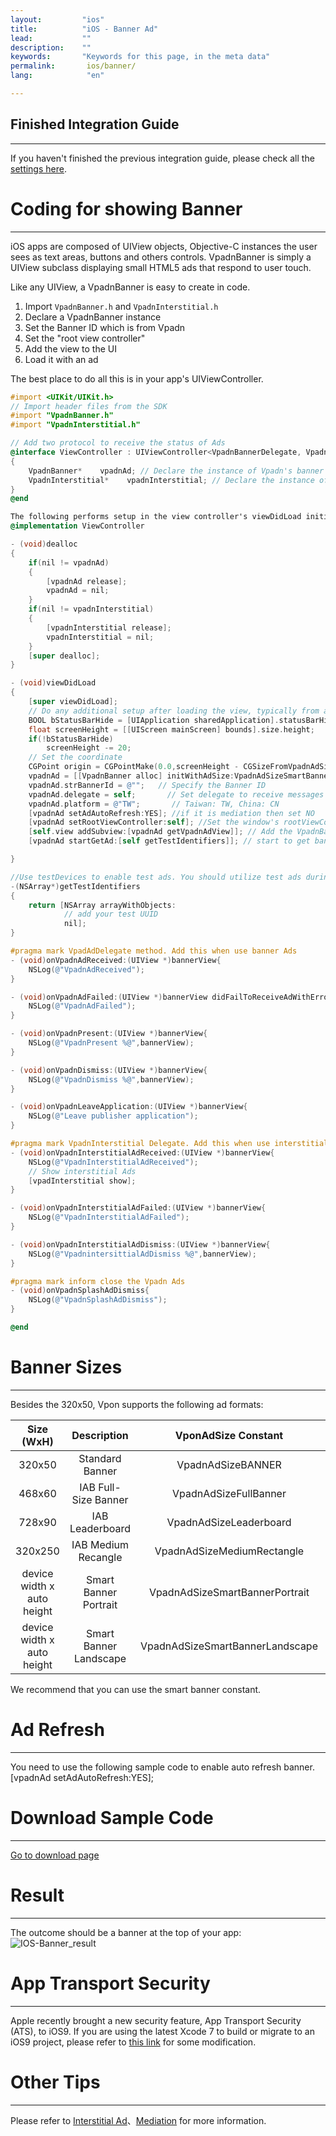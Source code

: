 ```yaml
---
layout:         "ios"
title:          "iOS - Banner Ad"
lead:           ""
description:    ""
keywords:       "Keywords for this page, in the meta data"
permalink:       ios/banner/
lang:            "en"

---
```

## Finished Integration Guide
---
If you haven't finished the previous integration guide, please check all the [settings here]({{site.baseurl}}/ios/integration-guide/).

# Coding for showing Banner
---
iOS apps are composed of UIView objects, Objective-C instances the user sees as text areas, buttons and others controls. VpadnBanner is simply a UIView subclass displaying small HTML5 ads that respond to user touch.

Like any UIView, a VpadnBanner is easy to create in code.


1. Import `VpadnBanner.h` and `VpadnInterstitial.h`
2. Declare a VpadnBanner instance
4. Set the Banner ID which is from Vpadn
5. Set the "root view controller"
6. Add the view to the UI
6. Load it with an ad

The best place to do all this is in your app's UIViewController.

```Objective-C
#import <UIKit/UIKit.h>
// Import header files from the SDK
#import "VpadnBanner.h"
#import "VpadnInterstitial.h"

// Add two protocol to receive the status of Ads
@interface ViewController : UIViewController<VpadnBannerDelegate, VpadnInterstitialDelegate>
{
    VpadnBanner*    vpadnAd; // Declare the instance of Vpadn's banner Ads
    VpadnInterstitial*    vpadnInterstitial; // Declare the instance of Vpadn's interstitial Ads
}
@end
```

```Objective-C
The following performs setup in the view controller's viewDidLoad initialization hook.
@implementation ViewController

- (void)dealloc
{
    if(nil != vpadnAd)
    {
        [vpadnAd release];
        vpadnAd = nil;
    }
    if(nil != vpadnInterstitial)
    {
        [vpadnInterstitial release];
        vpadnInterstitial = nil;
    }
    [super dealloc];
}

- (void)viewDidLoad
{
    [super viewDidLoad];
	// Do any additional setup after loading the view, typically from a nib.
    BOOL bStatusBarHide = [UIApplication sharedApplication].statusBarHidden;
    float screenHeight = [[UIScreen mainScreen] bounds].size.height;
    if(!bStatusBarHide)
        screenHeight -= 20;
    // Set the coordinate
    CGPoint origin = CGPointMake(0.0,screenHeight - CGSizeFromVpadnAdSize(VpadnAdSizeSmartBannerPortrait).height);
    vpadnAd = [[VpadnBanner alloc] initWithAdSize:VpadnAdSizeSmartBannerPortrait origin:origin];  //initialize the instance of banner
    vpadnAd.strBannerId = @"";   // Specify the Banner ID
    vpadnAd.delegate = self;       // Set delegate to receive messages from protocol
    vpadnAd.platform = @"TW";       // Taiwan: TW, China: CN
    [vpadnAd setAdAutoRefresh:YES]; //if it is mediation then set NO
    [vpadnAd setRootViewController:self]; //Set the window's rootViewController here so that the Ads can execute successfully
    [self.view addSubview:[vpadnAd getVpadnAdView]]; // Add the VpadnBanner's view in this ViewController
    [vpadnAd startGetAd:[self getTestIdentifiers]]; // start to get banner Ads

}

//Use testDevices to enable test ads. You should utilize test ads during development to avoid generating false impressions. Here is a sample snippet:
-(NSArray*)getTestIdentifiers
{
    return [NSArray arrayWithObjects:
            // add your test UUID
            nil];
}

#pragma mark VpadAdDelegate method. Add this when use banner Ads
- (void)onVpadnAdReceived:(UIView *)bannerView{
    NSLog(@"VpadnAdReceived");
}

- (void)onVpadnAdFailed:(UIView *)bannerView didFailToReceiveAdWithError:(NSError *)error{
    NSLog(@"VpadnAdFailed");
}

- (void)onVpadnPresent:(UIView *)bannerView{
    NSLog(@"VpadnPresent %@",bannerView);
}

- (void)onVpadnDismiss:(UIView *)bannerView{
    NSLog(@"VpadnDismiss %@",bannerView);
}

- (void)onVpadnLeaveApplication:(UIView *)bannerView{
    NSLog(@"Leave publisher application");
}

#pragma mark VpadnInterstitial Delegate. Add this when use interstitial Ads
- (void)onVpadnInterstitialAdReceived:(UIView *)bannerView{
    NSLog(@"VpadnInterstitialAdReceived");
    // Show interstitial Ads
    [vpadInterstitial show];
}

- (void)onVpadnInterstitialAdFailed:(UIView *)bannerView{
    NSLog(@"VpadnInterstitialAdFailed");
}

- (void)onVpadnInterstitialAdDismiss:(UIView *)bannerView{
    NSLog(@"VpadnintersittialAdDismiss %@",bannerView);
}

#pragma mark inform close the Vpadn Ads
- (void)onVpadnSplashAdDismiss{
    NSLog(@"VpadnSplashAdDismiss");
}

@end
```

# Banner Sizes
---
Besides the 320x50, Vpon supports the following ad formats:

Size (WxH)                 |Description             |  VponAdSize Constant           | Devices
:------------------------: | :---------------------:| :-----------------------------:|:-----------:
320x50                     | Standard Banner        | VpadnAdSizeBANNER              |iPhone & iPad
468x60                     | IAB Full-Size Banner   |VpadnAdSizeFullBanner           |iPad
728x90                     | IAB  Leaderboard       |  VpadnAdSizeLeaderboard        |iPad
320x250                    |IAB Medium Recangle     |VpadnAdSizeMediumRectangle      |iPad
device width x auto height |Smart Banner Portrait   |  VpadnAdSizeSmartBannerPortrait |iPhone & iPad
device width x auto height |Smart Banner Landscape  |VpadnAdSizeSmartBannerLandscape  |iPhone & iPad

We recommend that you can use the smart banner constant.

# Ad Refresh
---
You need to use the following sample code to enable auto refresh banner.
  [vpadnAd setAdAutoRefresh:YES];


# Download Sample Code
---
[Go to download page]

# Result
---
The outcome should be a banner at the top of your app:
![IOS-Banner_result]


# App Transport Security
---
Apple recently brought a new security feature, App Transport Security (ATS), to iOS9. If you are using the latest Xcode 7 to build or migrate to an iOS9 project, please refer to [this link] for some modification.

# Other Tips
---
Please refer to [Interstitial Ad](../Interstitial)、[Mediation](../mediation) for more information.


[IOS-Banner_result]: {{site.imgurl}}/IOS-Banner_result.png
[Go to download page]: ../download/
[this link]: {{site.baseurl}}/zh-tw/ios/latest-news/ios9ats/
